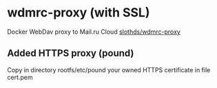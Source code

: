 # wdmrc-proxy (with SSL)

Docker WebDav proxy to Mail.ru Cloud
[slothds/wdmrc-proxy](https://github.com/slothds/wdmrc-proxy)
  
## Added HTTPS proxy (pound)

Copy in directory rootfs/etc/pound your owned HTTPS certificate in file cert.pem